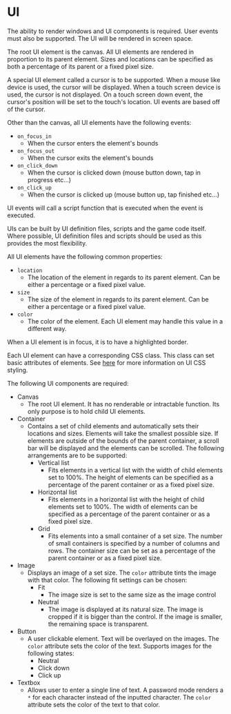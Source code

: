 # UI

The ability to render windows and UI components is required. User events must also be supported. The UI will be rendered in screen space.

The root UI element is the canvas. All UI elements are rendered in proportion to its parent element. Sizes and locations can be specified as both a percentage of its parent or a fixed pixel size.

A special UI element called a cursor is to be supported. When a mouse like device is used, the cursor will be displayed. When a touch screen device is used, the cursor is not displayed. On a touch screen down event, the cursor's position will be set to the touch's location. UI events are based off of the cursor.

Other than the canvas, all UI elements have the following events:

* `on_focus_in`
  * When the cursor enters the element's bounds
* `on_focus_out`
  * When the cursor exits the element's bounds
* `on_click_down`
  * When the cursor is clicked down (mouse button down, tap in progress etc...)
* `on_click_up`
  * When the cursor is clicked up (mouse button up, tap finished etc...)

UI events will call a script function that is executed when the event is executed.

UIs can be built by UI definition files, scripts and the game code itself. Where possible, UI definition files and scripts should be used as this provides the most flexibility.

All UI elements have the following common properties:

* `location`
  * The location of the element in regards to its parent element. Can be either a percentage or a fixed pixel value.
* `size`
  * The size of the element in regards to its parent element. Can be either a percentage or a fixed pixel value.
* `color`
  * The color of the element. Each UI element may handle this value in a different way. 

When a UI element is in focus, it is to have a highlighted border.

Each UI element can have a corresponding CSS class. This class can set basic attributes of elements. See [here](ui_css.md) for more information on UI CSS styling.

The following UI components are required:

* Canvas
  * The root UI element. It has no renderable or intractable function. Its only purpose is to hold child UI elements.
* Container
  * Contains a set of child elements and automatically sets their locations and sizes. Elements will take the smallest possible size. If elements are outside of the bounds of the parent container, a scroll bar will be displayed and the elements can be scrolled. The following arrangements are to be supported:
    * Vertical list
      * Fits elements in a vertical list with the width of child elements set to 100%. The height of elements can be specified as a percentage of the parent container or as a fixed pixel size.
    * Horizontal list
      * Fits elements in a horizontal list with the height of child elements set to 100%. The width of elements can be specified as a percentage of the parent container or as a fixed pixel size.
    * Grid
      * Fits elements into a small container of a set size. The number of small containers is specified by a number of columns and rows. The container size can be set as a percentage of the parent container or as a fixed pixel size.
* Image
  * Displays an image of a set size. The `color` attribute tints the image with that color. The following fit settings can be chosen:
    * Fit
      * The image size is set to the same size as the image control
    * Neutral
      * The image is displayed at its natural size. The image is cropped if it is bigger than the control. If the image is smaller, the remaining space is transparent.
* Button
  * A user clickable element. Text will be overlayed on the images. The `color` attribute sets the color of the text. Supports images for the following states:
    * Neutral
    * Click down
    * Click up
* Textbox
  * Allows user to enter a single line of text. A password mode renders a `*` for each character instead of the inputted character. The `color` attribute sets the color of the text to that color.